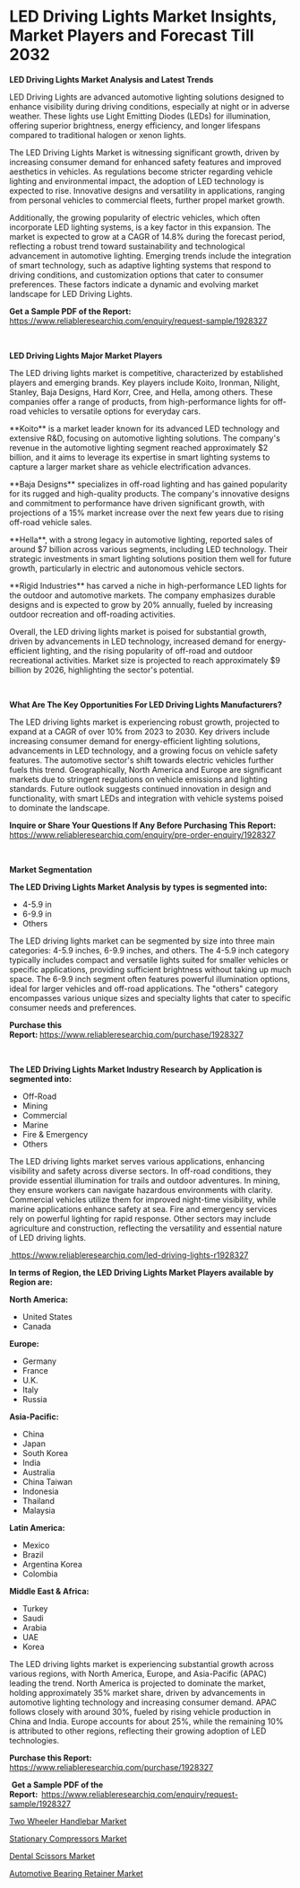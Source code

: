 <p><h1>LED Driving Lights Market Insights, Market Players and Forecast Till 2032</h1></p><p><strong>LED Driving Lights Market Analysis and Latest Trends</strong></p>
<p><p>LED Driving Lights are advanced automotive lighting solutions designed to enhance visibility during driving conditions, especially at night or in adverse weather. These lights use Light Emitting Diodes (LEDs) for illumination, offering superior brightness, energy efficiency, and longer lifespans compared to traditional halogen or xenon lights. </p><p>The LED Driving Lights Market is witnessing significant growth, driven by increasing consumer demand for enhanced safety features and improved aesthetics in vehicles. As regulations become stricter regarding vehicle lighting and environmental impact, the adoption of LED technology is expected to rise. Innovative designs and versatility in applications, ranging from personal vehicles to commercial fleets, further propel market growth.</p><p>Additionally, the growing popularity of electric vehicles, which often incorporate LED lighting systems, is a key factor in this expansion. The market is expected to grow at a CAGR of 14.8% during the forecast period, reflecting a robust trend toward sustainability and technological advancement in automotive lighting. Emerging trends include the integration of smart technology, such as adaptive lighting systems that respond to driving conditions, and customization options that cater to consumer preferences. These factors indicate a dynamic and evolving market landscape for LED Driving Lights.</p></p>
<p><strong>Get a Sample PDF of the Report:&nbsp;</strong> <a href="https://www.reliableresearchiq.com/enquiry/request-sample/1928327?utm_campaign=973&utm_medium=2&utm_source=Github&utm_content=ia&utm_term=15012025&utm_id=led-driving-lights">https://www.reliableresearchiq.com/enquiry/request-sample/1928327</a></p>
<p>&nbsp;</p>
<p><strong>LED Driving Lights Major Market Players</strong></p>
<p><p>The LED driving lights market is competitive, characterized by established players and emerging brands. Key players include Koito, Ironman, Nilight, Stanley, Baja Designs, Hard Korr, Cree, and Hella, among others. These companies offer a range of products, from high-performance lights for off-road vehicles to versatile options for everyday cars.</p><p>**Koito** is a market leader known for its advanced LED technology and extensive R&D, focusing on automotive lighting solutions. The company's revenue in the automotive lighting segment reached approximately $2 billion, and it aims to leverage its expertise in smart lighting systems to capture a larger market share as vehicle electrification advances.</p><p>**Baja Designs** specializes in off-road lighting and has gained popularity for its rugged and high-quality products. The company's innovative designs and commitment to performance have driven significant growth, with projections of a 15% market increase over the next few years due to rising off-road vehicle sales.</p><p>**Hella**, with a strong legacy in automotive lighting, reported sales of around $7 billion across various segments, including LED technology. Their strategic investments in smart lighting solutions position them well for future growth, particularly in electric and autonomous vehicle sectors.</p><p>**Rigid Industries** has carved a niche in high-performance LED lights for the outdoor and automotive markets. The company emphasizes durable designs and is expected to grow by 20% annually, fueled by increasing outdoor recreation and off-roading activities.</p><p>Overall, the LED driving lights market is poised for substantial growth, driven by advancements in LED technology, increased demand for energy-efficient lighting, and the rising popularity of off-road and outdoor recreational activities. Market size is projected to reach approximately $9 billion by 2026, highlighting the sector's potential.</p></p>
<p>&nbsp;</p>
<p><strong>What Are The Key Opportunities For LED Driving Lights Manufacturers?</strong></p>
<p><p>The LED driving lights market is experiencing robust growth, projected to expand at a CAGR of over 10% from 2023 to 2030. Key drivers include increasing consumer demand for energy-efficient lighting solutions, advancements in LED technology, and a growing focus on vehicle safety features. The automotive sector's shift towards electric vehicles further fuels this trend. Geographically, North America and Europe are significant markets due to stringent regulations on vehicle emissions and lighting standards. Future outlook suggests continued innovation in design and functionality, with smart LEDs and integration with vehicle systems poised to dominate the landscape.</p></p>
<p><strong>Inquire or Share Your Questions If Any Before Purchasing This Report:</strong> <a href="https://www.reliableresearchiq.com/enquiry/pre-order-enquiry/1928327?utm_campaign=973&utm_medium=2&utm_source=Github&utm_content=ia&utm_term=15012025&utm_id=led-driving-lights">https://www.reliableresearchiq.com/enquiry/pre-order-enquiry/1928327</a></p>
<p>&nbsp;</p>
<p><strong>Market Segmentation</strong></p>
<p><strong>The LED Driving Lights Market Analysis by types is segmented into:</strong></p>
<p><ul><li>4-5.9 in</li><li>6-9.9 in</li><li>Others</li></ul></p>
<p><p>The LED driving lights market can be segmented by size into three main categories: 4-5.9 inches, 6-9.9 inches, and others. The 4-5.9 inch category typically includes compact and versatile lights suited for smaller vehicles or specific applications, providing sufficient brightness without taking up much space. The 6-9.9 inch segment often features powerful illumination options, ideal for larger vehicles and off-road applications. The "others" category encompasses various unique sizes and specialty lights that cater to specific consumer needs and preferences.</p></p>
<p><strong>Purchase this Report:&nbsp;</strong><a href="https://www.reliableresearchiq.com/purchase/1928327?utm_campaign=973&utm_medium=2&utm_source=Github&utm_content=ia&utm_term=15012025&utm_id=led-driving-lights">https://www.reliableresearchiq.com/purchase/1928327</a></p>
<p>&nbsp;</p>
<p><strong>The LED Driving Lights Market Industry Research by Application is segmented into:</strong></p>
<p><ul><li>Off-Road</li><li>Mining</li><li>Commercial</li><li>Marine</li><li>Fire & Emergency</li><li>Others</li></ul></p>
<p><p>The LED driving lights market serves various applications, enhancing visibility and safety across diverse sectors. In off-road conditions, they provide essential illumination for trails and outdoor adventures. In mining, they ensure workers can navigate hazardous environments with clarity. Commercial vehicles utilize them for improved night-time visibility, while marine applications enhance safety at sea. Fire and emergency services rely on powerful lighting for rapid response. Other sectors may include agriculture and construction, reflecting the versatility and essential nature of LED driving lights.</p></p>
<p><a href="https://www.reliableresearchiq.com/led-driving-lights-r1928327?utm_campaign=973&utm_medium=2&utm_source=Github&utm_content=ia&utm_term=15012025&utm_id=led-driving-lights">&nbsp;https://www.reliableresearchiq.com/led-driving-lights-r1928327</a></p>
<p><strong>In terms of Region, the LED Driving Lights Market Players available by Region are:</strong></p>
<p>
    <p> <strong> North America: </strong>
        <ul>
            <li>United States</li>
            <li>Canada</li>
        </ul>
        </p> 
    <p> <strong> Europe: </strong>
        <ul>
            <li>Germany</li>
            <li>France</li>
            <li>U.K.</li>
            <li>Italy</li>
            <li>Russia</li>
        </ul>
        </p> 
    <p> <strong> Asia-Pacific: </strong>
        <ul>
            <li>China</li>
            <li>Japan</li>
            <li>South Korea</li>
            <li>India</li>
            <li>Australia</li>
            <li>China Taiwan</li>
            <li>Indonesia</li>
            <li>Thailand</li>
            <li>Malaysia</li>
        </ul>
        </p> 
    <p> <strong> Latin America: </strong>
        <ul>
            <li>Mexico</li>
            <li>Brazil</li>
            <li>Argentina Korea</li>
            <li>Colombia</li>
        </ul>
        </p> 
    <p> <strong> Middle East & Africa: </strong>
        <ul>
            <li>Turkey</li>
            <li>Saudi</li>
            <li>Arabia</li>
            <li>UAE</li>
            <li>Korea</li>
        </ul>
    </p>
    </p>
<p><p>The LED driving lights market is experiencing substantial growth across various regions, with North America, Europe, and Asia-Pacific (APAC) leading the trend. North America is projected to dominate the market, holding approximately 35% market share, driven by advancements in automotive lighting technology and increasing consumer demand. APAC follows closely with around 30%, fueled by rising vehicle production in China and India. Europe accounts for about 25%, while the remaining 10% is attributed to other regions, reflecting their growing adoption of LED technologies.</p></p>
<p><strong>Purchase this Report: </strong><a href="https://www.reliableresearchiq.com/purchase/1928327?utm_campaign=973&utm_medium=2&utm_source=Github&utm_content=ia&utm_term=15012025&utm_id=led-driving-lights">https://www.reliableresearchiq.com/purchase/1928327</a></p>
<p>&nbsp;<strong>Get a Sample PDF of the Report:&nbsp;&nbsp;</strong><a href="https://www.reliableresearchiq.com/enquiry/request-sample/1928327?utm_campaign=973&utm_medium=2&utm_source=Github&utm_content=ia&utm_term=15012025&utm_id=led-driving-lights">https://www.reliableresearchiq.com/enquiry/request-sample/1928327</a></p>
<p><strong></strong></p>
<p><p><a href="https://github.com/rosalinebhakta48/Market-Research-Report-List-1/blob/main/two-wheeler-handlebar-market.md?utm_campaign=973&utm_medium=2&utm_source=Github&utm_content=ia&utm_term=15012025&utm_id=led-driving-lights">Two Wheeler Handlebar Market</a></p><p><a href="https://github.com/darenph8er/Market-Research-Report-List-1/blob/main/stationary-compressors-market.md?utm_campaign=973&utm_medium=2&utm_source=Github&utm_content=ia&utm_term=15012025&utm_id=led-driving-lights">Stationary Compressors Market</a></p><p><a href="https://github.com/nathaliehurles7142/Market-Research-Report-List-1/blob/main/dental-scissors-market.md?utm_campaign=973&utm_medium=2&utm_source=Github&utm_content=ia&utm_term=15012025&utm_id=led-driving-lights">Dental Scissors Market</a></p><p><a href="https://github.com/chongseney974/Market-Research-Report-List-1/blob/main/automotive-bearing-retainer-market.md?utm_campaign=973&utm_medium=2&utm_source=Github&utm_content=ia&utm_term=15012025&utm_id=led-driving-lights">Automotive Bearing Retainer Market</a></p></p>